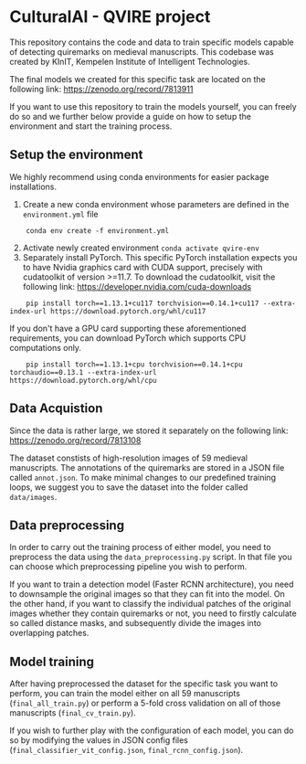 # CulturalAI - QVIRE project

This repository contains the code and data to train specific models capable of detecting quiremarks on medieval manuscripts. This codebase was created by KInIT, Kempelen Institute of Intelligent Technologies.

The final models we created for this specific task are located on the following link: https://zenodo.org/record/7813911

If you want to use this repository to train the models yourself, you can freely do so and we further below provide a guide on how to setup the environment and start the training process.

## Setup the environment

We highly recommend using conda environments for easier package installations.
1. Create a new conda environment whose parameters are defined in the `environment.yml` file
``` 
    conda env create -f environment.yml
```
2. Activate newly created environment `conda activate qvire-env`
3. Separately install PyTorch. This specific PyTorch installation expects you to have Nvidia graphics card with CUDA support, precisely with cudatoolkit of version >=11.7. To download the cudatoolkit, visit the following link: https://developer.nvidia.com/cuda-downloads
```
    pip install torch==1.13.1+cu117 torchvision==0.14.1+cu117 --extra-index-url https://download.pytorch.org/whl/cu117
```

If you don't have a GPU card supporting these aforementioned requirements, you can download PyTorch which supports CPU computations only.
```
    pip install torch==1.13.1+cpu torchvision==0.14.1+cpu torchaudio==0.13.1 --extra-index-url https://download.pytorch.org/whl/cpu
```


## Data Acquistion

Since the data is rather large, we stored it separately on the following link: https://zenodo.org/record/7813108

The dataset constists of high-resolution images of 59 medieval manuscripts. The annotations of the quiremarks are stored in a JSON file called `annot.json`. To make minimal changes to our predefined training loops, we suggest you to save the dataset into the folder called `data/images`.

## Data preprocessing

In order to carry out the training process of either model, you need to preprocess the data using the `data_preprocessing.py` script. In that file you can choose which preprocessing pipeline you wish to perform.

If you want to train a detection model (Faster RCNN architecture), you need to downsample the original images so that they can fit into the model. On the other hand, if you want to classify the individual patches of the original images whether they contain quiremarks or not, you need to firstly calculate so called distance masks, and subsequently divide the images into overlapping patches.

## Model training 

After having preprocessed the dataset for the specific task you want to perform, you can train the model either on all 59 manuscripts (`final_all_train.py`) or perform a 5-fold cross validation on all of those manuscripts (`final_cv_train.py`).

If you wish to further play with the configuration of each model, you can do so by modifying the values in JSON config files (`final_classifier_vit_config.json`, `final_rcnn_config.json`).
